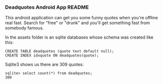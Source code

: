 ### Deadquotes Android App README

This android application can get you some funny quotes when you're offline real fast.  Search for "free" or "drunk" and you'll get something fast from somebody famous. 

In the assets folder is an sqlite databases whose schema was created like this:
```{sql}
CREATE TABLE deadquotes (quote text default null);
CREATE INDEX idxquote ON deadquotes(quote);
```
Sqlite3 shows us there are 309 quotes:
```{bash}
sqlite> select count(*) from deadquotes;
309
```
